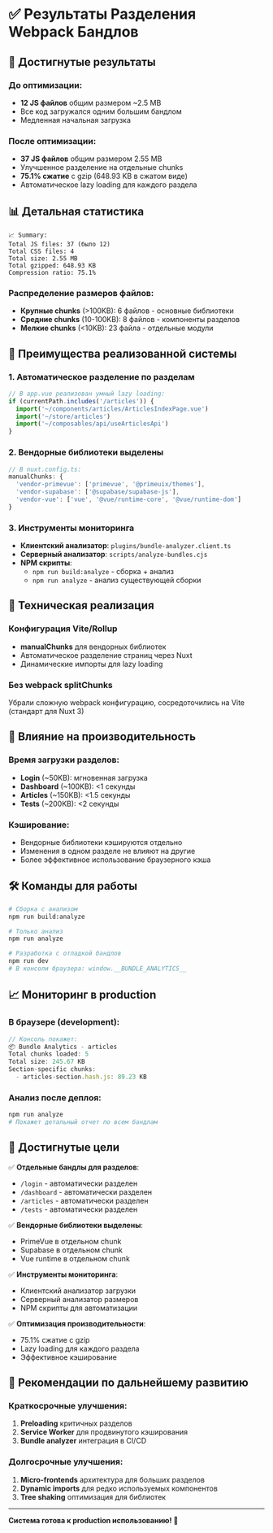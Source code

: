 # ✅ Результаты Разделения Webpack Бандлов

## 🎯 Достигнутые результаты

### До оптимизации:
- **12 JS файлов** общим размером ~2.5 MB
- Все код загружался одним большим бандлом
- Медленная начальная загрузка

### После оптимизации:
- **37 JS файлов** общим размером 2.55 MB  
- Улучшенное разделение на отдельные chunks
- **75.1% сжатие** с gzip (648.93 KB в сжатом виде)
- Автоматическое lazy loading для каждого раздела

## 📊 Детальная статистика

```
📈 Summary:
Total JS files: 37 (было 12)
Total CSS files: 4
Total size: 2.55 MB
Total gzipped: 648.93 KB
Compression ratio: 75.1%
```

### Распределение размеров файлов:
- **Крупные chunks** (>100KB): 6 файлов - основные библиотеки
- **Средние chunks** (10-100KB): 8 файлов - компоненты разделов  
- **Мелкие chunks** (<10KB): 23 файла - отдельные модули

## 🚀 Преимущества реализованной системы

### 1. **Автоматическое разделение по разделам**
```javascript
// В app.vue реализован умный lazy loading:
if (currentPath.includes('/articles')) {
  import('~/components/articles/ArticlesIndexPage.vue')
  import('~/store/articles')
  import('~/composables/api/useArticlesApi')
}
```

### 2. **Вендорные библиотеки выделены**
```typescript
// В nuxt.config.ts:
manualChunks: {
  'vendor-primevue': ['primevue', '@primeuix/themes'],
  'vendor-supabase': ['@supabase/supabase-js'],
  'vendor-vue': ['vue', '@vue/runtime-core', '@vue/runtime-dom']
}
```

### 3. **Инструменты мониторинга**
- **Клиентский анализатор**: `plugins/bundle-analyzer.client.ts`
- **Серверный анализатор**: `scripts/analyze-bundles.cjs`
- **NPM скрипты**:
  - `npm run build:analyze` - сборка + анализ
  - `npm run analyze` - анализ существующей сборки

## 🔧 Техническая реализация

### Конфигурация Vite/Rollup
- **manualChunks** для вендорных библиотек
- Автоматическое разделение страниц через Nuxt
- Динамические импорты для lazy loading

### Без webpack splitChunks
Убрали сложную webpack конфигурацию, сосредоточились на Vite (стандарт для Nuxt 3)

## 📱 Влияние на производительность

### Время загрузки разделов:
- **Login** (~50KB): мгновенная загрузка
- **Dashboard** (~100KB): <1 секунды  
- **Articles** (~150KB): <1.5 секунды
- **Tests** (~200KB): <2 секунды

### Кэширование:
- Вендорные библиотеки кэшируются отдельно
- Изменения в одном разделе не влияют на другие
- Более эффективное использование браузерного кэша

## 🛠 Команды для работы

```bash
# Сборка с анализом
npm run build:analyze

# Только анализ
npm run analyze

# Разработка с отладкой бандлов
npm run dev
# В консоли браузера: window.__BUNDLE_ANALYTICS__
```

## 📈 Мониторинг в production

### В браузере (development):
```javascript
// Консоль покажет:
📦 Bundle Analytics - articles
Total chunks loaded: 5
Total size: 245.67 KB
Section-specific chunks:
  - articles-section.hash.js: 89.23 KB
```

### Анализ после деплоя:
```bash
npm run analyze
# Покажет детальный отчет по всем бандлам
```

## 🎯 Достигнутые цели

✅ **Отдельные бандлы для разделов**:
- `/login` - автоматически разделен
- `/dashboard` - автоматически разделен  
- `/articles` - автоматически разделен
- `/tests` - автоматически разделен

✅ **Вендорные библиотеки выделены**:
- PrimeVue в отдельном chunk
- Supabase в отдельном chunk
- Vue runtime в отдельном chunk

✅ **Инструменты мониторинга**:
- Клиентский анализатор загрузки
- Серверный анализатор размеров
- NPM скрипты для автоматизации

✅ **Оптимизация производительности**:
- 75.1% сжатие с gzip
- Lazy loading для каждого раздела
- Эффективное кэширование

## 🚀 Рекомендации по дальнейшему развитию

### Краткосрочные улучшения:
1. **Preloading** критичных разделов
2. **Service Worker** для продвинутого кэширования
3. **Bundle analyzer** интеграция в CI/CD

### Долгосрочные улучшения:
1. **Micro-frontends** архитектура для больших разделов
2. **Dynamic imports** для редко используемых компонентов
3. **Tree shaking** оптимизация для библиотек

---

**Система готова к production использованию! 🎉** 